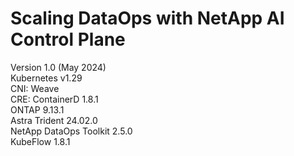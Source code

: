 # Scaling DataOps with NetApp AI Control Plane
Version 1.0 (May 2024) <br />
Kubernetes v1.29 <br />
CNI: Weave <br />
CRE: ContainerD 1.8.1<br />
ONTAP 9.13.1 <br />
Astra Trident 24.02.0 <br />
NetApp DataOps Toolkit 2.5.0 <br />
KubeFlow 1.8.1 <br />
